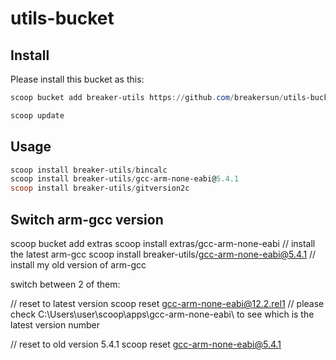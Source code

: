 # utils-bucket


## Install
Please install this bucket as this:

```powershell
scoop bucket add breaker-utils https://github.com/breakersun/utils-bucket.git

scoop update
```

## Usage

```powershell
scoop install breaker-utils/bincalc
scoop install breaker-utils/gcc-arm-none-eabi@5.4.1
scoop install breaker-utils/gitversion2c
```

## Switch arm-gcc version

scoop bucket add extras
scoop install extras/gcc-arm-none-eabi // install the latest arm-gcc
scoop install breaker-utils/gcc-arm-none-eabi@5.4.1 // install my old version of arm-gcc

switch between 2 of them:

// reset to latest version
scoop reset gcc-arm-none-eabi@12.2.rel1 // please check C:\Users\user\scoop\apps\gcc-arm-none-eabi\ to see which is the latest version number

// reset to old version 5.4.1
scoop reset gcc-arm-none-eabi@5.4.1
